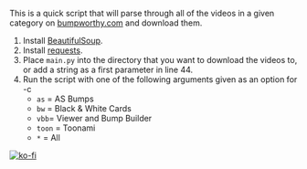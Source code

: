 This is a quick script that will parse through all of the videos in a given category on [bumpworthy.com](bumpworthy.com) and download them.

1. Install [BeautifulSoup](https://www.crummy.com/software/BeautifulSoup/bs4/doc/).
1. Install [requests](https://pypi.org/project/requests/).
1. Place `main.py` into the directory that you want to download the videos to, or add a string as a first parameter in line 44.
1. Run the script with one of the following arguments given as an option for -c
   * `as` = AS Bumps
   * `bw` = Black & White Cards
   * `vbb`= Viewer and Bump Builder
   * `toon` = Toonami
   * `*` = All

[![ko-fi](https://ko-fi.com/img/githubbutton_sm.svg)](https://ko-fi.com/coharness)
